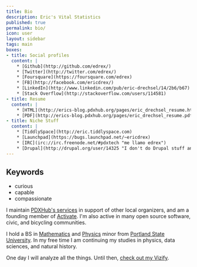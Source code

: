```yaml
---
title: Bio
description: Eric's Vital Statistics
published: true
permalink: bio/
icon: user
layout: sidebar
tags: main
boxes:
- title: Social profiles
  content: |
    * [Github](http://github.com/edrex/) 
    * [Twitter](http://twitter.com/edrex/) 
    * [Foursquare](https://foursquare.com/edrex) 
    * [FB](http://facebook.com/ericdrex/) 
    * [LinkedIn](http://www.linkedin.com/pub/eric-drechsel/14/2b6/b67) 
    * [Stack Overflow](http://stackoverflow.com/users/114581)
- title: Resume
  content: |
    * [HTML](http://erics-blog.pdxhub.org/pages/eric_drechsel_resume.html)
    * [PDF](http://erics-blog.pdxhub.org/pages/eric_drechsel_resume.pdf)
- title: Niche Stuff
  content: |
    * [TiddlySpace](http://eric.tiddlyspace.com)
    * [Launchpad](https://bugs.launchpad.net/~ericdrex)
    * [IRC](irc://irc.freenode.net/#pdxtech "me llamo edrex")
    * [Drupal](http://drupal.org/user/14325 "I don't do Drupal stuff anymore :D")
---
```


## Keywords

 - curious
 - capable
 - compassionate

I maintain [PDXHub's services](http://wiki.pdxhub.org/ops) in support of other local organizers, and am a founding member of [Activate](http://activatehub.org/). I'm also active in many open source software, civic, and bicycling communities.

I hold a BS in [Mathematics](http://math.pdx.edu/) and [Physics](http://physics.pdx.edu/) minor from [Portland State University](http://pdx.edu/). In my free time I am continuing my studies in physics, data sciences, and natural history.

One day I will analyze all the things. Until then, [check out my Vizify](https://www.vizify.com/eric-drechsel/).
